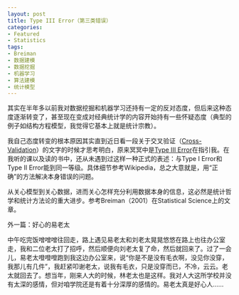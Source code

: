 ```yaml
---
layout: post
title: Type III Error（第三类错误）
categories:
- Featured
- Statistics
tags:
- Breiman
- 数据建模
- 数据挖掘
- 机器学习
- 算法建模
- 统计模型
---
```


其实在半年多以前我对数据挖掘和机器学习还持有一定的反对态度，但后来这种态度逐渐转变了，甚至现在变成对经典统计学的内容开始持有一些怀疑态度（典型的例子如结构方程模型，我觉得它基本上就是统计宗教）。

我自己态度转变的根本原因其实直到近日看一段关于交叉验证（[Cross-Validation](http://en.wikipedia.org/wiki/Cross_validation)）的文字的时候才思考明白，原来冥冥中是[Type III Error](http://en.wikipedia.org/wiki/Type_I_and_type_II_errors)在指引我。在我听的课以及读的书中，还从未遇到过这样一种正式的表述：与Type I Error和Type II Error能到同一等级。具体细节参考Wikipedia，总之大意就是，用“正确”的方法解决本身错误的问题。

从关心模型到关心数据，进而关心怎样充分利用数据本身的信息，这必然是统计哲学和统计方法论的重大进步。参考Breiman（2001）在Statistical Science上的文章。


外一篇：好心的易老太



中午吃完饭噌噌噌往回走，路上遇见易老太和刘老太晃晃悠悠在路上也往办公室走，我和二位老太打了招呼，然后顺便向刘老太复了命，然后就回来了。过了一会儿，易老太噔噔噔跑到我这边办公室来，说“你是不是没有毛衣啊，没见你没穿，我那儿有几件”，我赶紧叩谢老太，说我有毛衣，只是没穿而已，不冷，云云。老太就回去了。想当年，刚来人大的时候，林老太也是这样。我对人大这所学校并没有太深的感情，但对咱学院还是有着十分深厚的感情的。易老太真是好心人……
